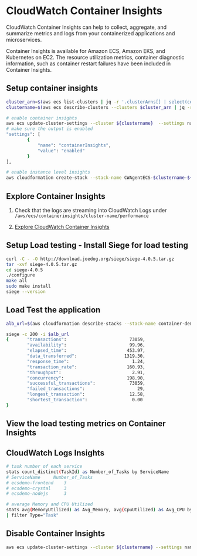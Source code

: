 # CloudWatch Container Insights

CloudWatch Container Insights can help to collect, aggregate, and summarize metrics and logs from your containerized applications and microservices. 

Container Insights is available for Amazon ECS, Amazon EKS, and Kubernetes on EC2. The resource utilization metrics, container diagnostic information, such as container restart failures have been included in Container Insights.

## Setup container insights
```bash
cluster_arn=$(aws ecs list-clusters | jq -r '.clusterArns[] | select(contains("container-demo"))')
clustername=$(aws ecs describe-clusters --clusters $cluster_arn | jq -r '.clusters[].clusterName')

# enable container insights
aws ecs update-cluster-settings --cluster ${clustername}  --settings name=containerInsights,value=enabled --region ${AWS_REGION}
# make sure the output is enabled
"settings": [
        {
            "name": "containerInsights", 
            "value": "enabled"
        }
],

# enable instance level insights
aws cloudformation create-stack --stack-name CWAgentECS-$clustername-${AWS_REGION} --template-body "$(curl -Ls https://raw.githubusercontent.com/aws-samples/amazon-cloudwatch-container-insights/latest/ecs-task-definition-templates/deployment-mode/daemon-service/cwagent-ecs-instance-metric/cloudformation-quickstart/cwagent-ecs-instance-metric-cfn.json)" --parameters ParameterKey=ClusterName,ParameterValue=$clustername ParameterKey=CreateIAMRoles,ParameterValue=True --capabilities CAPABILITY_NAMED_IAM --region ${AWS_REGION}

```

## Explore Container Insights
1. Check that the logs are streaming into CloudWatch Logs under `/aws/ecs/containerinsights/cluster-name/performance`

2. [Explore CloudWatch Container Insights](https://ecsworkshop.com/container_insights/explore/)

## Setup Load testing - Install Siege for load testing

```bash
curl -C - -O http://download.joedog.org/siege/siege-4.0.5.tar.gz
tar -xvf siege-4.0.5.tar.gz
cd siege-4.0.5
./configure
make all
sudo make install 
siege --version
```

## Load Test the application
```bash
alb_url=$(aws cloudformation describe-stacks --stack-name container-demo-alb --query 'Stacks[0].Outputs[?OutputKey==`ExternalUrl`].OutputValue' --output text)

siege -c 200 -i $alb_url
{       "transactions":                        73059,
        "availability":                        99.96,
        "elapsed_time":                       453.97,
        "data_transferred":                  1319.30,
        "response_time":                        1.24,
        "transaction_rate":                   160.93,
        "throughput":                           2.91,
        "concurrency":                        198.90,
        "successful_transactions":             73059,
        "failed_transactions":                    29,
        "longest_transaction":                 12.58,
        "shortest_transaction":                 0.00
}
```

## View the load testing metrics on Container Insights

## CloudWatch Logs Insights
```bash
# task number of each service
stats count_distinct(TaskId) as Number_of_Tasks by ServiceName
# ServiceName     Number_of_Tasks
# ecsdemo-frontend    3
# ecsdemo-crystal     3
# ecsdemo-nodejs      3

# average Memory and CPU Utilized
stats avg(MemoryUtilized) as Avg_Memory, avg(CpuUtilized) as Avg_CPU by bin(5m)
| filter Type="Task"
```

## Disable Container Insights
```bash
aws ecs update-cluster-settings --cluster ${clustername} --settings name=containerInsights,value=disabled --region ${AWS_REGION}
```
